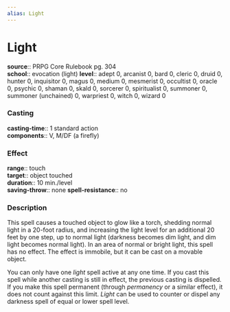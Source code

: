 ```yaml
---
alias: Light
---
```


# Light 

**source**:: PRPG Core Rulebook pg. 304  
**school**:: evocation (light)
**level**:: adept 0, arcanist 0, bard 0, cleric 0, druid 0, hunter 0, inquisitor 0, magus 0, medium 0, mesmerist 0, occultist 0, oracle 0, psychic 0, shaman 0, skald 0, sorcerer 0, spiritualist 0, summoner 0, summoner (unchained) 0, warpriest 0, witch 0, wizard 0

### Casting 

**casting-time**:: 1 standard action  
**components**:: V, M/DF (a firefly)

### Effect 

**range**:: touch  
**target**:: object touched  
**duration**:: 10 min./level  
**saving-throw**:: none
**spell-resistance**:: no

### Description 

This spell causes a touched object to glow like a torch, shedding normal light in a 20-foot radius, and increasing the light level for an additional 20 feet by one step, up to normal light (darkness becomes dim light, and dim light becomes normal light). In an area of normal or bright light, this spell has no effect. The effect is immobile, but it can be cast on a movable object.  
  
You can only have one *light* spell active at any one time. If you cast this spell while another casting is still in effect, the previous casting is dispelled. If you make this spell permanent (through *permanency* or a similar effect), it does not count against this limit. *Light* can be used to counter or dispel any darkness spell of equal or lower spell level.

